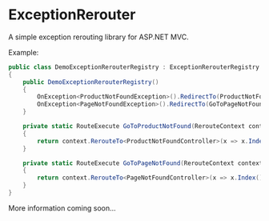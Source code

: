 # ExceptionRerouter
A simple exception rerouting library for ASP.NET MVC.

Example:
```csharp
public class DemoExceptionRerouterRegistry : ExceptionRerouterRegistry
{
    public DemoExceptionRerouterRegistry()
    {
        OnException<ProductNotFoundException>().RedirectTo(ProductNotFound);
        OnException<PageNotFoundException>().RedirectTo(GoToPageNotFound);
    }

    private static RouteExecute GoToProductNotFound(RerouteContext context)
    {
        return context.RerouteTo<ProductNotFoundController>(x => x.Index()).WithStatusCode(HttpStatusCode.NotFound);
    }

    private static RouteExecute GoToPageNotFound(RerouteContext context)
    {
        return context.RerouteTo<PageNotFoundController>(x => x.Index()).WithStatusCode(HttpStatusCode.NotFound);
    }
}
```

More information coming soon...
